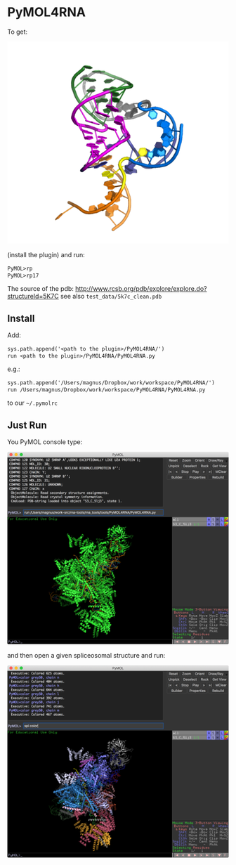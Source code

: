PyMOL4RNA
=========

To get:

![rna](doc/rna.png)

(install the plugin) and run:

	PyMOL>rp
	PyMOL>rp17
	
The source of the pdb: <http://www.rcsb.org/pdb/explore/explore.do?structureId=5K7C> see also `test_data/5k7c_clean.pdb`

Install
-------------------------------------------------------------------------------

Add:

    sys.path.append('<path to the plugin>/PyMOL4RNA/')
    run <path to the plugin>/PyMOL4RNA/PyMOL4RNA.py

e.g.:

    sys.path.append('/Users/magnus/Dropbox/work/workspace/PyMOL4RNA/')
    run /Users/magnus/Dropbox/work/workspace/PyMOL4RNA/PyMOL4RNA.py

to our `~/.pymolrc`

Just Run
-------------------------------------------------------------------------------

You PyMOL console type:

![rna](doc/run.png)

and then open a given spliceosomal structure and run:

![rna](doc/spl.png)

